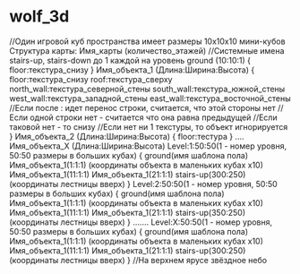 # wolf_3d
//Один игровой куб пространства имеет размеры 10х10х10 мини-кубов
Структура карты:
Имя_карты (количество_этажей)
//Системные имена stairs-up, stairs-down до 1 каждой на уровень
ground (10:10:1)
{
	floor:текстура_снизу
}
Имя_объекта_1 (Длина:Ширина:Высота)
{
	floor:текстура_снизу
	roof:текстура_сверху
	north_wall:текстура_северной_стены
	south_wall:текстура_южной_стены
	west_wall:текстура_западной_стены
	east_wall:текстура_восточной_стены
	//Если после : идет перенос строки, считается, что этой стороны нет
	//Если одной строки нет - считается что она равна предыдущей
	//Если таковой нет - то снизу
	//Если нет ни 1 текстуры, то объект игнорируется
}
Имя_объекта_2 (Длина:Ширина:Высота)
{
	floor:тестура
}
....
Имя_объекта_Х (Длина:Ширина:Высота)
Level:1:50:50(1 - номер уровня, 50:50 размеры в больших кубах)
{
	ground(имя шаблона пола)
	Имя_объекта_1(1:1:1)  (координаты объекта в маленьких кубах х10)
	Имя_объекта_1(11:1:1)
	Имя_объекта_1(21:1:1)
	stairs-up(300:250) (координаты лестницы вверх)
}
Level:2:50:50(1 - номер уровня, 50:50 размеры в больших кубах)
{
	ground(имя шаблона пола)
	Имя_объекта_1(1:1:1)  (координаты объекта в маленьких кубах х10)
	Имя_объекта_1(11:1:1)
	Имя_объекта_1(21:1:1)
	stairs-up(350:250) (координаты лестницы вверх)
}
.......
Level:Х:50:50(1 - номер уровня, 50:50 размеры в больших кубах)
{
	ground(имя шаблона пола)
	Имя_объекта_1(1:1:1)  (координаты объекта в маленьких кубах х10)
	Имя_объекта_1(11:1:1)
	Имя_объекта_1(21:1:1)
	stairs-up(300:250) (координаты лестницы вверх)
}
//На верхнем ярусе звёздное небо